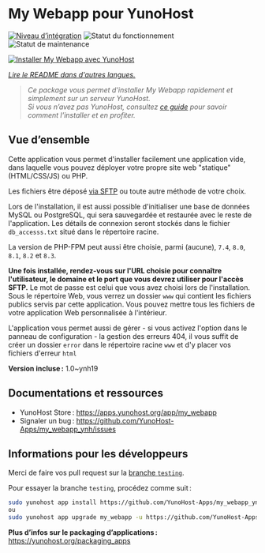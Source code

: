 <!--
Nota bene : ce README est automatiquement généré par <https://github.com/YunoHost/apps/tree/master/tools/readme_generator>
Il NE doit PAS être modifié à la main.
-->

# My Webapp pour YunoHost

[![Niveau d’intégration](https://apps.yunohost.org/badge/integration/my_webapp)](https://ci-apps.yunohost.org/ci/apps/my_webapp/)
![Statut du fonctionnement](https://apps.yunohost.org/badge/state/my_webapp)
![Statut de maintenance](https://apps.yunohost.org/badge/maintained/my_webapp)

[![Installer My Webapp avec YunoHost](https://install-app.yunohost.org/install-with-yunohost.svg)](https://install-app.yunohost.org/?app=my_webapp)

*[Lire le README dans d'autres langues.](./ALL_README.md)*

> *Ce package vous permet d’installer My Webapp rapidement et simplement sur un serveur YunoHost.*  
> *Si vous n’avez pas YunoHost, consultez [ce guide](https://yunohost.org/install) pour savoir comment l’installer et en profiter.*

## Vue d’ensemble

Cette application vous permet d'installer facilement une application vide, dans laquelle vous pouvez déployer votre propre site web "statique" (HTML/CSS/JS) ou PHP.

Les fichiers être déposé [via SFTP](https://yunohost.org/fr/filezilla) ou toute autre méthode de votre choix.

Lors de l'installation, il est aussi possible d'initialiser une base de données MySQL ou PostgreSQL, qui sera sauvegardée et restaurée avec le reste de l'application. Les détails de connexion seront stockés dans le fichier `db_accesss.txt` situé dans le répertoire racine.

La version de PHP-FPM peut aussi être choisie, parmi (aucune), `7.4`, `8.0`, `8.1`, `8.2` et `8.3`.

**Une fois installée, rendez-vous sur l'URL choisie pour connaître l'utilisateur, le domaine et le port que vous devrez utiliser pour l'accès SFTP.** Le mot de passe est celui que vous avez choisi lors de l'installation. Sous le répertoire Web, vous verrez un dossier `www` qui contient les fichiers publics servis par cette application. Vous pouvez mettre tous les fichiers de votre application Web personnalisée à l'intérieur.

L'application vous permet aussi de gérer - si vous activez l'option dans le panneau de configuration - la gestion des erreurs 404, il vous suffit de créer un dossier `error` dans le répertoire racine `www` et d'y placer vos fichiers d'erreur `html` 


**Version incluse :** 1.0~ynh19
## Documentations et ressources

- YunoHost Store : <https://apps.yunohost.org/app/my_webapp>
- Signaler un bug : <https://github.com/YunoHost-Apps/my_webapp_ynh/issues>

## Informations pour les développeurs

Merci de faire vos pull request sur la [branche `testing`](https://github.com/YunoHost-Apps/my_webapp_ynh/tree/testing).

Pour essayer la branche `testing`, procédez comme suit :

```bash
sudo yunohost app install https://github.com/YunoHost-Apps/my_webapp_ynh/tree/testing --debug
ou
sudo yunohost app upgrade my_webapp -u https://github.com/YunoHost-Apps/my_webapp_ynh/tree/testing --debug
```

**Plus d’infos sur le packaging d’applications :** <https://yunohost.org/packaging_apps>
